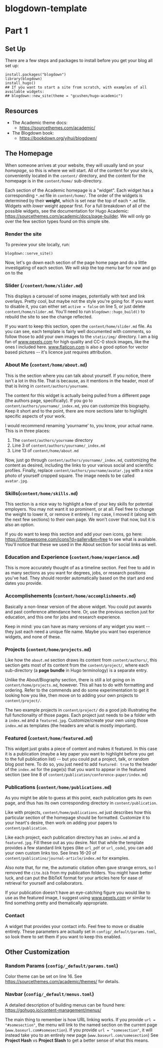 # blogdown-template

# Part 1

## Set Up

There are a few steps and packages to install before you get your blog all set up:
```{r}
install.packages("blogdown")
library(blogdown)
install_hugo()
## If you want to start a site from scratch, with examples of all available widgets:
## blogdown::new_site(theme = "gcushen/hugo-academic")
```

## Resources
 
* The Academic theme docs:
    * https://sourcethemes.com/academic/
* The Blogdown book:
    * https://bookdown.org/yihui/blogdown/
    
## The Homepage

When someone arrives at your website, they will usually land on your *homepage*, so this is where we will start. All of the content for your site is, conveniently located in the `content/` directory, and the content for the homepage is in the `content/home/` sub-directory. 

Each section of the Academic homepage is a "widget". Each widget has a corresponding `*.md` file in `content/home/`. The order of the widgets is determined by their **weight**, which is set near the top of each `*.md` file. Widgets with *lower* weight appear first. For a full breakdown of all of the possible widgets, see the documentation for Hugo Academic: https://sourcethemes.com/academic/docs/page-builder. We will only go over the few section types found on this simple site. 

### Render the site

To preview your site locally, run: 
```{r}
blogdown::serve_site()
```
Now, let's go down each section of the page home page and do a little investigating of each section. We will skip the top menu bar for now and go on to the 

### Slider (`/content/home/slider.md`)

This displays a carousel of some images, potentially with text and link overlays. Pretty cool, but maybe not the style you're going for. If you want to disable it, you can either set `active = false` on line 5, or just delete `content/home/slider.md`. You'll need to run `blogdown::hugo_build()` to rebuild the site to see the change reflected. 


If you want to keep this section, open the `content/home/slider.md` file. As you can see, each template is fairly well documented with comments, so follow those to add your own images to the `static/img/` directory.  I am a big fan of www.pexels.com for high quality and CC-0 stock images, like the ones I included here. www.flaticon.com is also a good option for vector based pictures -- it's licence just requires attribution. 

### About Me (`content/home/about.md`)

This is the section where you can talk about yourself. If you notice, there isn't a lot in this file. That is because, as it mentions in the header, most of that is living in `content/authors/yourname`. 

The content for this widget is actually being pulled from a different page (the authors page, specifically). If you go to `content/authors/yourname/_index.md`, you can customize this biography. Keep it short and to the point, there are more sections later to highlight specific aspects of your work. 

I would recommend renaming 'yourname' to, you know, your actual name. This is in three places:
1) The `content/authors/yourname` directory
2) Line 3 of `content/authors/yourname/_index.md`
3) Line 13 of `content/home/about.md`

Now, just go through `content/authors/yourname/_index.md`, customizing the content as desired, including the links to your various social and scientific profiles. Finally, replace `content/authors/yourname/avatar.jpg` with a nice photo of yourself cropped square. The image needs to be called `avatar.jpg`. 

### Skills(`content/home/skills.md`)

This section is a nice way to highlight a few of your key skills for potential employers. You may not want it so prominent, or at all. Feel free to change the weight to lower it, or remove it entirely. I my case, I moved it (along with the  next few sections) to their own page. We won't cover that now, but it is also an option. 

If you do want to keep this section and add your own icons, go here: https://fontawesome.com/icons?d=gallery&m=free to see what is available. You'll notice that these we used in the About section for social links as well. 


### Education and Experience (`content/home/experience.md`)

This is more accurately thought of as a timeline section. Feel free to add in as many sections as you want for degrees, jobs, or research positions you've had. They should reorder automatically based on the start and end dates you provide. 

### Accomplishements (`content/home/accomplishments.md`)

Basically a non-linear version of the above widget. You could put awards and past conference attendance here. Or, use the previous section just for education, and this one for jobs and research experience. 

Keep in mind: you can have as many versions of any widget you want -- they just each need a unique file name. Maybe you want two experience widgets, and none of these. 


### Projects (`content/home/projects.md`)

Like how the `about.md` section  draws its content from `content/authors/`, this section gets most of its content from the `content/project/`, where each sub-directory (a **page bundle** in Hugo terminology) is a separate entry. 

Unlike the About/Biography section, there is still a lot going on in `content/home/projects.md`, however. This all has to do with formatting and ordering. Refer to the commends and do some experimentation to get it looking how you like, then move on to adding your own projects to `content/project/`. 

The two example projects in `content/project/` do a good job illustrating the full functionality of those pages. Each project just needs to be a folder with a `index.md` and a `featured.jpg`. Customize/create your own using those `index.md` as templates (the headers are what is mostly important).  

### Featured (`content/home/featured.md`)

This widget just grabs a piece of content and makes it featured. In this case it is a publication (maybe a key paper you want to highlight before you get to the full publication list) -- but you could put a project, talk, or random blog post here. To do so, you just need to add `featured: true` to the header of the `index.md` for the page(s) that you want to appear in the featured section (see line 8 of `content/publication/conference-paper/index.md`)

### Publications (`content/home/publications.md`)

As you might be able to guess at this point, each publication gets its own page, and thus has its own corresponding directory in `content/publication`. 

Like with projects, `content/home/publications.md` just describes how this particular section of the homepage should be formatted. Customize it to your heart's desire, then work on adding your papers to `content/publication`. 

Like each project, each publication directory has an `index.md` and a `featured.jpg`. Fill these out as you desire. Not that while the template provides a few standard link types (like `url_pdf` or `url_code`), you can add your own custom links too. See lines 16-20 of `content/publicatino/journal-article/index.md` for examples. 

Also note that, for me, the automatic citation often gave strange errors, so I removed the `cite.bib` from my publication folders. You might have better luck, and can put the BibTeX format for your articles here for ease of retrieval for yourself and collaborators. 

If your publication doesn't have an eye-catching figure you would like to use as the featured image, I suggest using www.pexels.com or similar to find something pretty and thematically appropriate. 

### Contact

A widget that provides your contact info. Feel free to move or disable entirely.  These parameters are actually set in `config/_default/params.toml`, so look there to set them if you want to keep this enabled. 

## Other Customization

### Random Params (`config/_default/params.toml`)

Color theme can be set on line 16. See https://sourcethemes.com/academic/themes/ for details. 

###  Navbar (`config/_default/menus.toml`)

A detailed description of building menus can be found here: https://gohugo.io/content-management/menus/

The main thing to remember is how URL linking works. If you provide `url = "#somesection"`, the menu will link to the named section on the current page (`www.baseurl.com#somesection`). If you provide `url = "somesection"`, it will instead take you to an entirely new page (`www.baseurl.com/somesection`) See **Project Hash** vs **Project Slash** to get a better sense of what this means. 